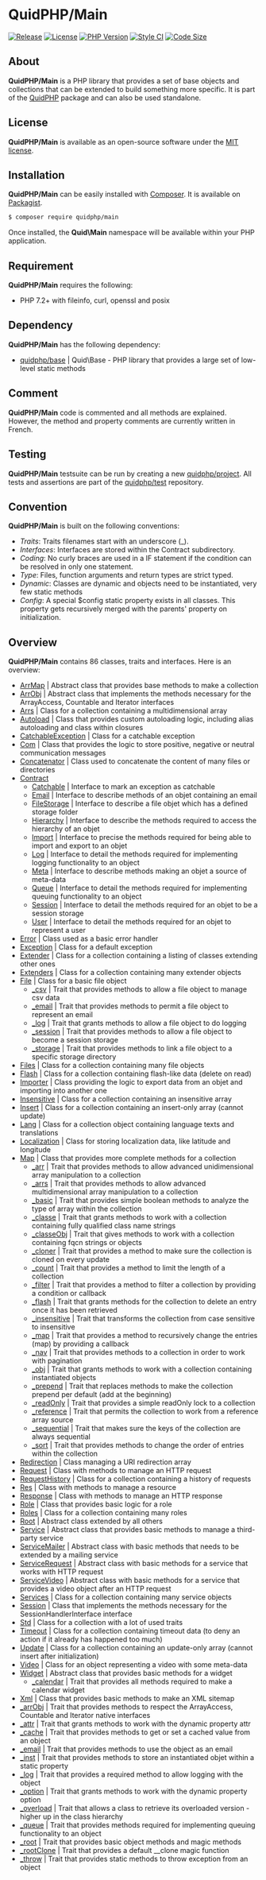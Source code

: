 # QuidPHP/Main
[![Release](https://img.shields.io/github/v/release/quidphp/main)](https://packagist.org/packages/quidphp/main)
[![License](https://img.shields.io/github/license/quidphp/main)](https://github.com/quidphp/main/blob/master/LICENSE)
[![PHP Version](https://img.shields.io/packagist/php-v/quidphp/main)](https://www.php.net)
[![Style CI](https://styleci.io/repos/203668077/shield)](https://styleci.io)
[![Code Size](https://img.shields.io/github/languages/code-size/quidphp/main)](https://github.com/quidphp/main)

## About
**QuidPHP/Main** is a PHP library that provides a set of base objects and collections that can be extended to build something more specific. It is part of the [QuidPHP](https://github.com/quidphp/project) package and can also be used standalone. 

## License
**QuidPHP/Main** is available as an open-source software under the [MIT license](LICENSE).

## Installation
**QuidPHP/Main** can be easily installed with [Composer](https://getcomposer.org). It is available on [Packagist](https://packagist.org/packages/quidphp/main).
``` bash
$ composer require quidphp/main
```
Once installed, the **Quid\Main** namespace will be available within your PHP application.

## Requirement
**QuidPHP/Main** requires the following:
- PHP 7.2+ with fileinfo, curl, openssl and posix

## Dependency
**QuidPHP/Main** has the following dependency:
- [quidphp/base](https://github.com/quidphp/base) | Quid\Base - PHP library that provides a large set of low-level static methods

## Comment
**QuidPHP/Main** code is commented and all methods are explained. However, the method and property comments are currently written in French.

## Testing
**QuidPHP/Main** testsuite can be run by creating a new [quidphp/project](https://github.com/quidphp/project). All tests and assertions are part of the [quidphp/test](https://github.com/quidphp/test) repository.

## Convention
**QuidPHP/Main** is built on the following conventions:
- *Traits*: Traits filenames start with an underscore (_).
- *Interfaces*: Interfaces are stored within the Contract subdirectory.
- *Coding*: No curly braces are used in a IF statement if the condition can be resolved in only one statement.
- *Type*: Files, function arguments and return types are strict typed.
- *Dynamic*: Classes are dynamic and objects need to be instantiated, very few static methods
- *Config*: A special $config static property exists in all classes. This property gets recursively merged with the parents' property on initialization.

## Overview
**QuidPHP/Main** contains 86 classes, traits and interfaces. Here is an overview:
- [ArrMap](src/ArrMap.php) | Abstract class that provides base methods to make a collection
- [ArrObj](src/ArrObj.php) | Abstract class that implements the methods necessary for the ArrayAccess, Countable and Iterator interfaces
- [Arrs](src/Arrs.php) | Class for a collection containing a multidimensional array
- [Autoload](src/Autoload.php) | Class that provides custom autoloading logic, including alias autoloading and class within closures
- [CatchableException](src/CatchableException.php) | Class for a catchable exception
- [Com](src/Com.php) | Class that provides the logic to store positive, negative or neutral communication messages
- [Concatenator](src/Concatenator.php) | Class used to concatenate the content of many files or directories
- [Contract](src/Contract)
    - [Catchable](src/Contract/Catchable.php) | Interface to mark an exception as catchable
    - [Email](src/Contract/Email.php) | Interface to describe methods of an objet containing an email
    - [FileStorage](src/Contract/FileStorage.php) | Interface to describe a file objet which has a defined storage folder
    - [Hierarchy](src/Contract/Hierarchy.php) | Interface to describe the methods required to access the hierarchy of an objet
    - [Import](src/Contract/Import.php) | Interface to precise the methods required for being able to import and export to an objet
    - [Log](src/Contract/Log.php) | Interface to detail the methods required for implementing logging functionality to an object
    - [Meta](src/Contract/Meta.php) | Interface to describe methods making an objet a source of meta-data
    - [Queue](src/Contract/Queue.php) | Interface to detail the methods required for implementing queuing functionality to an object
    - [Session](src/Contract/Session.php) | Interface to detail the methods required for an objet to be a session storage
    - [User](src/Contract/User.php) | Interface to detail the methods required for an objet to represent a user
- [Error](src/Error.php) | Class used as a basic error handler
- [Exception](src/Exception.php) | Class for a default exception
- [Extender](src/Extender.php) | Class for a collection containing a listing of classes extending other ones
- [Extenders](src/Extenders.php) | Class for a collection containing many extender objects
- [File](src/File.php) | Class for a basic file object
    - [_csv](src/File/_csv.php) | Trait that provides methods to allow a file object to manage csv data
    - [_email](src/File/_email.php) | Trait that provides methods to permit a file object to represent an email
    - [_log](src/File/_log.php) | Trait that grants methods to allow a file object to do logging
    - [_session](src/File/_session.php) | Trait that provides methods to allow a file object to become a session storage
    - [_storage](src/File/_storage.php) | Trait that provides methods to link a file object to a specific storage directory
- [Files](src/Files.php) | Class for a collection containing many file objects
- [Flash](src/Flash.php) | Class for a collection containing flash-like data (delete on read)
- [Importer](src/Importer.php) | Class providing the logic to export data from an objet and importing into another one
- [Insensitive](src/Insensitive.php) | Class for a collection containing an insensitive array
- [Insert](src/Insert.php) | Class for a collection containing an insert-only array (cannot update)
- [Lang](src/Lang.php) | Class for a collection object containing language texts and translations
- [Localization](src/Localization.php) | Class for storing localization data, like latitude and longitude
- [Map](src/Map.php) | Class that provides more complete methods for a collection
    - [_arr](src/Map/_arr.php) | Trait that provides methods to allow advanced unidimensional array manipulation to a collection
    - [_arrs](src/Map/_arrs.php) | Trait that provides methods to allow advanced multidimensional array manipulation to a collection
    - [_basic](src/Map/_basic.php) | Trait that provides simple boolean methods to analyze the type of array within the collection
    - [_classe](src/Map/_classe.php) | Trait that grants methods to work with a collection containing fully qualified class name strings
    - [_classeObj](src/Map/_classeObj.php) | Trait that gives methods to work with a collection containing fqcn strings or objects
    - [_cloner](src/Map/_cloner.php) | Trait that provides a method to make sure the collection is cloned on every update
    - [_count](src/Map/_count.php) | Trait that provides a method to limit the length of a collection
    - [_filter](src/Map/_filter.php) | Trait that provides a method to filter a collection by providing a condition or callback
    - [_flash](src/Map/_flash.php) | Trait that grants methods for the collection to delete an entry once it has been retrieved
    - [_insensitive](src/Map/_insensitive.php) | Trait that transforms the collection from case sensitive to insensitive
    - [_map](src/Map/_map.php) | Trait that provides a method to recursively change the entries (map) by providing a callback
    - [_nav](src/Map/_nav.php) | Trait that provides methods to a collection in order to work with pagination
    - [_obj](src/Map/_obj.php) | Trait that grants methods to work with a collection containing instantiated objects
    - [_prepend](src/Map/_prepend.php) | Trait that replaces methods to make the collection prepend per default (add at the beginning)
    - [_readOnly](src/Map/_readOnly.php) | Trait that provides a simple readOnly lock to a collection
    - [_reference](src/Map/_reference.php) | Trait that permits the collection to work from a reference array source
    - [_sequential](src/Map/_sequential.php) | Trait that makes sure the keys of the collection are always sequential
    - [_sort](src/Map/_sort.php) | Trait that provides methods to change the order of entries within the collection
- [Redirection](src/Redirection.php) | Class managing a URI redirection array
- [Request](src/Request.php) | Class with methods to manage an HTTP request
- [RequestHistory](src/RequestHistory.php) | Class for a collection containing a history of requests
- [Res](src/Res.php) | Class with methods to manage a resource
- [Response](src/Response.php) | Class with methods to manage an HTTP response
- [Role](src/Role.php) | Class that provides basic logic for a role
- [Roles](src/Roles.php) | Class for a collection containing many roles
- [Root](src/Root.php) | Abstract class extended by all others
- [Service](src/Service.php) | Abstract class that provides basic methods to manage a third-party service
- [ServiceMailer](src/ServiceMailer.php) | Abstract class with basic methods that needs to be extended by a mailing service
- [ServiceRequest](src/ServiceRequest.php) | Abstract class with basic methods for a service that works with HTTP request
- [ServiceVideo](src/ServiceVideo.php) | Abstract class with basic methods for a service that provides a video object after an HTTP request
- [Services](src/Services.php) | Class for a collection containing many service objects
- [Session](src/Session.php) | Class that implements the methods necessary for the SessionHandlerInterface interface
- [Std](src/Std.php) | Class for a collection with a lot of used traits
- [Timeout](src/Timeout.php) | Class for a collection containing timeout data (to deny an action if it already has happened too much)
- [Update](src/Update.php) | Class for a collection containing an update-only array (cannot insert after initialization)
- [Video](src/Video.php) | Class for an object representing a video with some meta-data
- [Widget](src/Widget.php) | Abstract class that provides basic methods for a widget
    - [_calendar](src/Widget/_calendar.php) | Trait that provides all methods required to make a calendar widget
- [Xml](src/Xml.php) | Class that provides basic methods to make an XML sitemap
- [_arrObj](src/_arrObj.php) | Trait that provides methods to respect the ArrayAccess, Countable and Iterator native interfaces
- [_attr](src/_attr.php) | Trait that grants methods to work with the dynamic property attr
- [_cache](src/_cache.php) | Trait that provides methods to get or set a cached value from an object
- [_email](src/_email.php) | Trait that provides methods to use the object as an email
- [_inst](src/_inst.php) | Trait that provides methods to store an instantiated objet within a static property
- [_log](src/_log.php) | Trait that provides a required method to allow logging with the object
- [_option](src/_option.php) | Trait that grants methods to work with the dynamic property option
- [_overload](src/_overload.php) | Trait that allows a class to retrieve its overloaded version - higher up in the class hierarchy
- [_queue](src/_queue.php) | Trait that provides methods required for implementing queuing functionality to an object
- [_root](src/_root.php) | Trait that provides basic object methods and magic methods
- [_rootClone](src/_rootClone.php) | Trait that provides a default __clone magic function
- [_throw](src/_throw.php) | Trait that provides static methods to throw exception from an object